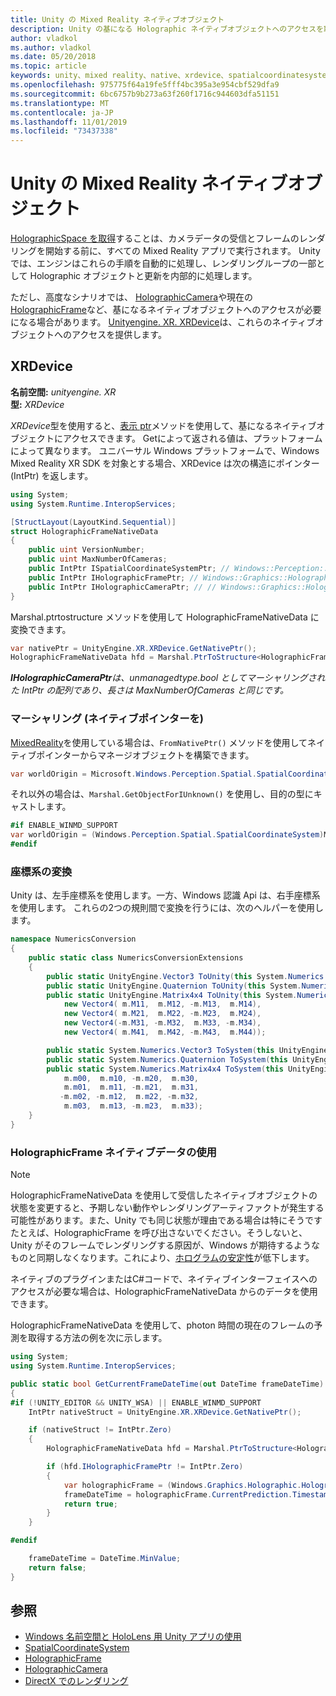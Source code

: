```yaml
---
title: Unity の Mixed Reality ネイティブオブジェクト
description: Unity の基になる Holographic ネイティブオブジェクトへのアクセスを取得します。
author: vladkol
ms.author: vladkol
ms.date: 05/20/2018
ms.topic: article
keywords: unity、mixed reality、native、xrdevice、spatialcoordinatesystem、holographicframe、holographiccamera、ispatialcoordinatesystem、iholographicframe、iholographiccamera、get ptr
ms.openlocfilehash: 975775f64a19fe5fff4bc395a3e954cbf529dfa9
ms.sourcegitcommit: 6bc6757b9b273a63f260f1716c944603dfa51151
ms.translationtype: MT
ms.contentlocale: ja-JP
ms.lasthandoff: 11/01/2019
ms.locfileid: "73437338"
---
```

# <a name="mixed-reality-native-objects-in-unity"></a>Unity の Mixed Reality ネイティブオブジェクト

[HolographicSpace を取得](getting-a-holographicspace.md)することは、カメラデータの受信とフレームのレンダリングを開始する前に、すべての Mixed Reality アプリで実行されます。 Unity では、エンジンはこれらの手順を自動的に処理し、レンダリングループの一部として Holographic オブジェクトと更新を内部的に処理します。

ただし、高度なシナリオでは、 <a href="https://docs.microsoft.com/uwp/api/windows.graphics.holographic.holographiccamera" target="_blank">HolographicCamera</a>や現在の<a href="https://docs.microsoft.com/uwp/api/windows.graphics.holographic.holographicframe" target="_blank">HolographicFrame</a>など、基になるネイティブオブジェクトへのアクセスが必要になる場合があります。 <a href="https://docs.unity3d.com/ScriptReference/XR.XRDevice.html" target="_blank">Unityengine. XR. XRDevice</a>は、これらのネイティブオブジェクトへのアクセスを提供します。

## <a name="xrdevice"></a>XRDevice 

**名前空間:** *unityengine. XR*<br>
**型:** *XRDevice*

*XRDevice*型を使用すると、<a href="https://docs.unity3d.com/ScriptReference/XR.XRDevice.GetNativePtr.html" target="_blank">表示 ptr</a>メソッドを使用して、基になるネイティブオブジェクトにアクセスできます。 Getによって返される値は、プラットフォームによって異なります。 ユニバーサル Windows プラットフォームで、Windows Mixed Reality XR SDK を対象とする場合、XRDevice は次の構造にポインター (IntPtr) を返します。 

```cs
using System;
using System.Runtime.InteropServices;

[StructLayout(LayoutKind.Sequential)]
struct HolographicFrameNativeData
{
    public uint VersionNumber;
    public uint MaxNumberOfCameras;
    public IntPtr ISpatialCoordinateSystemPtr; // Windows::Perception::Spatial::ISpatialCoordinateSystem
    public IntPtr IHolographicFramePtr; // Windows::Graphics::Holographic::IHolographicFrame 
    public IntPtr IHolographicCameraPtr; // // Windows::Graphics::Holographic::IHolographicCamera
}
```
Marshal.ptrtostructure メソッドを使用して HolographicFrameNativeData に変換できます。
```cs
var nativePtr = UnityEngine.XR.XRDevice.GetNativePtr();
HolographicFrameNativeData hfd = Marshal.PtrToStructure<HolographicFrameNativeData>(nativePtr);
```
***IHolographicCameraPtr**は、unmanagedtype.bool としてマーシャリングされた IntPtr の配列であり、長さは MaxNumberOfCameras と同じです。* 

### <a name="unmarshaling-native-pointers"></a>マーシャリング (ネイティブポインターを)

[MixedReality](https://www.nuget.org/packages/Microsoft.Windows.MixedReality.DotNetWinRT)を使用している場合は、`FromNativePtr()` メソッドを使用してネイティブポインターからマネージオブジェクトを構築できます。

```cs
var worldOrigin = Microsoft.Windows.Perception.Spatial.SpatialCoordinateSystem.FromNativePtr(hfd.ISpatialCoordinateSystemPtr);
```

それ以外の場合は、`Marshal.GetObjectForIUnknown()` を使用し、目的の型にキャストします。

```cs
#if ENABLE_WINMD_SUPPORT
var worldOrigin = (Windows.Perception.Spatial.SpatialCoordinateSystem)Marshal.GetObjectForIUnknown(hfd.ISpatialCoordinateSystemPtr);
#endif
```

### <a name="converting-between-coordinate-systems"></a>座標系の変換

Unity は、左手座標系を使用します。一方、Windows 認識 Api は、右手座標系を使用します。 これらの2つの規則間で変換を行うには、次のヘルパーを使用します。

```cs
namespace NumericsConversion
{
    public static class NumericsConversionExtensions
    {
        public static UnityEngine.Vector3 ToUnity(this System.Numerics.Vector3 v) => new UnityEngine.Vector3(v.X, v.Y, -v.Z);
        public static UnityEngine.Quaternion ToUnity(this System.Numerics.Quaternion q) => new UnityEngine.Quaternion(-q.X, -q.Y, q.Z, q.W);
        public static UnityEngine.Matrix4x4 ToUnity(this System.Numerics.Matrix4x4 m) => new UnityEngine.Matrix4x4(
            new Vector4( m.M11,  m.M12, -m.M13,  m.M14),
            new Vector4( m.M21,  m.M22, -m.M23,  m.M24),
            new Vector4(-m.M31, -m.M32,  m.M33, -m.M34),
            new Vector4( m.M41,  m.M42, -m.M43,  m.M44));

        public static System.Numerics.Vector3 ToSystem(this UnityEngine.Vector3 v) => new System.Numerics.Vector3(v.x, v.y, -v.z);
        public static System.Numerics.Quaternion ToSystem(this UnityEngine.Quaternion q) => new System.Numerics.Quaternion(-q.x, -q.y, q.z, q.w);
        public static System.Numerics.Matrix4x4 ToSystem(this UnityEngine.Matrix4x4 m) => new System.Numerics.Matrix4x4(
            m.m00,  m.m10, -m.m20,  m.m30,
            m.m01,  m.m11, -m.m21,  m.m31,
           -m.m02, -m.m12,  m.m22, -m.m32,
            m.m03,  m.m13, -m.m23,  m.m33);
    }
}
```

### <a name="using-holographicframe-native-data"></a>HolographicFrame ネイティブデータの使用

> [!NOTE]
> HolographicFrameNativeData を使用して受信したネイティブオブジェクトの状態を変更すると、予期しない動作やレンダリングアーティファクトが発生する可能性があります。また、Unity でも同じ状態が理由である場合は特にそうです  たとえば、HolographicFrame を呼び出さないでください。そうしないと、Unity がそのフレームでレンダリングする原因が、Windows が期待するようなものと同期しなくなります。これにより、[ホログラムの安定性](hologram-stability.md)が低下します。

ネイティブのプラグインまたはC#コードで、ネイティブインターフェイスへのアクセスが必要な場合は、HolographicFrameNativeData からのデータを使用できます。 

HolographicFrameNativeData を使用して、photon 時間の現在のフレームの予測を取得する方法の例を次に示します。 
```cs
using System;
using System.Runtime.InteropServices;

public static bool GetCurrentFrameDateTime(out DateTime frameDateTime)
{
#if (!UNITY_EDITOR && UNITY_WSA) || ENABLE_WINMD_SUPPORT
    IntPtr nativeStruct = UnityEngine.XR.XRDevice.GetNativePtr();

    if (nativeStruct != IntPtr.Zero)
    {
        HolographicFrameNativeData hfd = Marshal.PtrToStructure<HolographicFrameNativeData>(nativeStruct);

        if (hfd.IHolographicFramePtr != IntPtr.Zero)
        {
            var holographicFrame = (Windows.Graphics.Holographic.HolographicFrame)Marshal.GetObjectForIUnknown(hfd.IHolographicFramePtr);
            frameDateTime = holographicFrame.CurrentPrediction.Timestamp.TargetTime.DateTime;
            return true;
        }
    }

#endif

    frameDateTime = DateTime.MinValue;
    return false;
}

```

## <a name="see-also"></a>参照
* [Windows 名前空間と HoloLens 用 Unity アプリの使用](using-the-windows-namespace-with-unity-apps-for-hololens.md)
* <a href="https://docs.microsoft.com/uwp/api/windows.perception.spatial.spatialcoordinatesystem" target="_blank">SpatialCoordinateSystem</a>
* <a href="https://docs.microsoft.com/uwp/api/windows.graphics.holographic.holographicframe" target="_blank">HolographicFrame</a>
* <a href="https://docs.microsoft.com/uwp/api/windows.graphics.holographic.holographiccamera" target="_blank">HolographicCamera</a>
* [DirectX でのレンダリング](rendering-in-directx.md)
